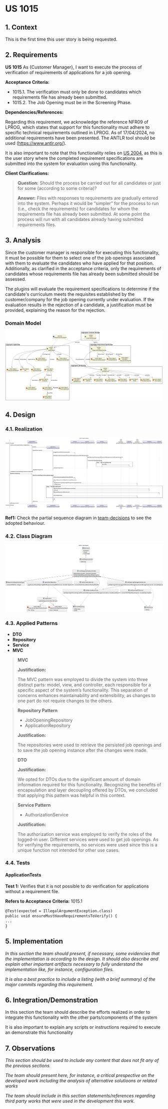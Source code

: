 # US 1015

## 1. Context

This is the first time this user story is being requested.

## 2. Requirements

**US 1015** As {Customer Manager}, I want to execute the process of verification of requirements of applications for a
job opening.

**Acceptance Criteria:**

- 1015.1. The verification must only be done to candidates which requirements file has already been submitted.
- 1015.2. The Job Opening must be in the Screening Phase.

**Dependencies/References:**

Regarding this requirement, we acknowledge the reference NFR09 of LPROG, which states that support for this
functionality must adhere to specific technical requirements outlined in LPROG. As of 17/04/2024, no additional
requirements have been presented. The ANTLR tool should be used (https://www.antlr.org/).

It is also important to note that this functionality relies on [US 2004](../us_2004/readme.md), as this is the user
story where the completed
requirement specifications are submitted into the system for evaluation using this functionality.

**Client Clarifications:**

> **Question:** Should the process be carried out for all candidates or just for some (according to some criteria)?
>
> **Answer:** Files with responses to requirements are gradually entered into the system. Perhaps it would be “simpler”
> for the
> process to run (i.e., check the requirements) for candidates for whom the requirements file has already been
> submitted.
> At some point the process will run with all candidates already having submitted requirements files.

## 3. Analysis

Since the customer manager is responsible for executing this functionality, it must be possible for them to select one
of the job openings associated with them to evaluate the candidates who have applied for that position. Additionally, as
clarified in the acceptance criteria, only the requirements of candidates whose requirements file has already been
submitted should be assessed.

The plugins will evaluate the requirement specifications to determine if the candidate's curriculum meets the
requisites established by the customer/company for the job opening currently under evaluation. If the evaluation
results in the rejection of a candidate, a justification must be provided, explaining the reason for the rejection.

### Domain Model

![Domain Model](analysis-diagrams/domain-model.svg)

## 4. Design

### 4.1. Realization

![Sequence Diagram](design-diagrams/sequence-diagram.svg)

**Ref1:** Check the partial sequence diagram
in [team-decisions](../../team-decisions/team-decisions.md#shared-sequence-diagrams) to see the adopted behaviour.

### 4.2. Class Diagram

![Class Diagram](design-diagrams/class-diagram.svg)

### 4.3. Applied Patterns

* **DTO**
* **Repository**
* **Service**
* **MVC**

> **MVC**
>
> **Justification:**
>
> The MVC pattern was employed to divide the system into three distinct parts: model, view, and controller, each
> responsible for a specific aspect of the system’s functionality. This separation of concerns enhances maintainability
> and extensibility, as changes to one part do not require changes to the others.

> **Repository Pattern**
> * JobOpeningRepository
> * ApplicationRepository
>
> **Justification:**
>
> The repositories were used to retrieve the persisted job openings and to save the job opening instance after the
> changes were made.

> **DTO**
>
> **Justification:**
>
> We opted for DTOs due to the significant amount of domain information required for this functionality. Recognizing the
> benefits of encapsulation and layer decoupling offered by DTOs, we concluded that applying this pattern was
> helpful in this context.

> **Service Pattern**
> * AuthorizationService
>
> **Justification:**
>
> The authorization service was employed to verify the roles of the logged-in user. Different services were used to
> get job openings. As for verifying the requirements, no services were used since this is a unique function not
> intended for other use cases.

### 4.4. Tests

#### ApplicationTests

**Test 1:** Verifies that it is not possible to do verification for applications without a requirement file.

**Refers to Acceptance Criteria:** 1015.1

````
@Test(expected = IllegalArgumentException.class)
public void ensureMustHaveRequirementsToVerify() {
...
}
````

## 5. Implementation

*In this section the team should present, if necessary, some evidencies that the implementation is according to the
design. It should also describe and explain other important artifacts necessary to fully understand the implementation
like, for instance, configuration files.*

*It is also a best practice to include a listing (with a brief summary) of the major commits regarding this
requirement.*

## 6. Integration/Demonstration

In this section the team should describe the efforts realized in order to integrate this functionality with the other
parts/components of the system

It is also important to explain any scripts or instructions required to execute an demonstrate this functionality

## 7. Observations

*This section should be used to include any content that does not fit any of the previous sections.*

*The team should present here, for instance, a critical prespective on the developed work including the analysis of
alternative solutioons or related works*

*The team should include in this section statements/references regarding third party works that were used in the
development this work.*